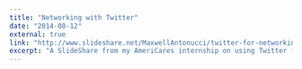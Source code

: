```yaml
---
title: "Networking with Twitter"
date: "2014-08-12"
external: true
link: "http://www.slideshare.net/MaxwellAntonucci/twitter-for-networking"
excerpt: "A SlideShare from my AmeriCares internship on using Twitter for career networking."
---
```

